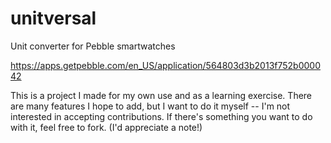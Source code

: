 # unitversal
Unit converter for Pebble smartwatches

https://apps.getpebble.com/en_US/application/564803d3b2013f752b000042

This is a project I made for my own use and as a learning exercise.
There are many features I hope to add, but I want to do it myself --
I'm not interested in accepting contributions. If there's something
you want to do with it, feel free to fork. (I'd appreciate a note!)
